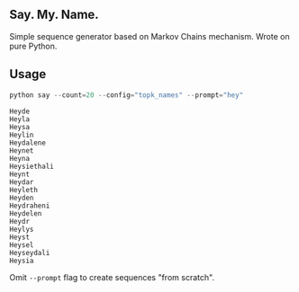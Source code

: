 ## Say. My. Name.
Simple sequence generator based on Markov Chains mechanism. Wrote on pure Python.

## Usage

```python
python say --count=20 --config="topk_names" --prompt="hey"
```
```console
Heyde
Heyla
Heysa
Heylin
Heydalene
Heynet
Heyna
Heysiethali
Heynt
Heydar
Heyleth
Heyden
Heydraheni
Heydelen
Heydr
Heylys
Heyst
Heysel
Heyseydali
Heysia
```
Omit ```--prompt``` flag to create sequences "from scratch".